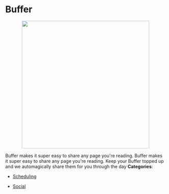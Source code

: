 # Buffer

<p align="center">
    <img width="400" src="https://raw.githubusercontent.com/awesome-apis/awesome-apis/apis/buffer/logo_256x256.png" />
</p>


Buffer makes it super easy to share any page you're reading. Buffer makes it super easy to share any page you're reading.  Keep your Buffer topped up and we automagically share them for you through the day
**Categories**:

- [Scheduling](https://github/awesome-apis/awesome-apis#scheduling)

- [Social](https://github/awesome-apis/awesome-apis#social)



